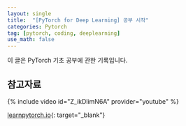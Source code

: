 ```yaml
---
layout: single
title:  "[PyTorch for Deep Learning] 공부 시작"
categories: Pytorch
tag: [pytorch, coding, deeplearning]
use_math: false
---
```


이 글은 PyTorch 기초 공부에 관한 기록입니다.

## 참고자료

{% include video id="Z_ikDlimN6A" provider="youtube" %}

[learnpytorch.io](https://www.learnpytorch.io/){: target="_blank"}

